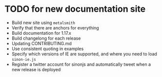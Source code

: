 # TODO for new documentation site

* Build new site using `metalsmith`
* Verify that there are anchors for everything
* Build documentation for 1.17.x
* Build changelong for each release
* Updating CONTRIBUTING.md
* Use consistent quoting in examples
* Specify which versions of IE are supported, and where you need to load `sinon-ie.js`
* Register a twitter account for sinonjs and automatically tweet when a new release is deployed
